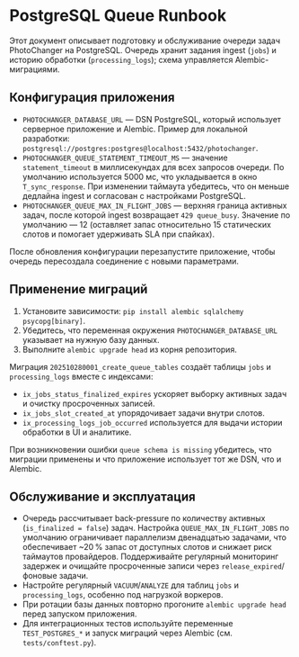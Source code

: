 # PostgreSQL Queue Runbook

Этот документ описывает подготовку и обслуживание очереди задач PhotoChanger на
PostgreSQL. Очередь хранит задания ingest (`jobs`) и историю обработки
(`processing_logs`); схема управляется Alembic-миграциями.

## Конфигурация приложения

- `PHOTOCHANGER_DATABASE_URL` — DSN PostgreSQL, который использует серверное
  приложение и Alembic. Пример для локальной разработки:
  `postgresql://postgres:postgres@localhost:5432/photochanger`.
- `PHOTOCHANGER_QUEUE_STATEMENT_TIMEOUT_MS` — значение `statement_timeout` в
  миллисекундах для всех запросов очереди. По умолчанию используется 5000 мс, что
  укладывается в окно `T_sync_response`. При изменении таймаута убедитесь, что он
  меньше дедлайна ingest и согласован с настройками PostgreSQL.
- `PHOTOCHANGER_QUEUE_MAX_IN_FLIGHT_JOBS` — верхняя граница активных задач,
  после которой ingest возвращает `429 queue_busy`. Значение по умолчанию — 12
  (оставляет запас относительно 15 статических слотов и помогает удерживать SLA
  при спайках).

После обновления конфигурации перезапустите приложение, чтобы очередь
пересоздала соединение с новыми параметрами.

## Применение миграций

1. Установите зависимости: `pip install alembic sqlalchemy psycopg[binary]`.
2. Убедитесь, что переменная окружения `PHOTOCHANGER_DATABASE_URL` указывает на
   нужную базу данных.
3. Выполните `alembic upgrade head` из корня репозитория.

Миграция `202510280001_create_queue_tables` создаёт таблицы `jobs` и
`processing_logs` вместе с индексами:

- `ix_jobs_status_finalized_expires` ускоряет выборку активных задач и очистку
  просроченных записей.
- `ix_jobs_slot_created_at` упорядочивает задачи внутри слотов.
- `ix_processing_logs_job_occurred` используется для выдачи истории обработки в
  UI и аналитике.

При возникновении ошибки `queue schema is missing` убедитесь, что миграции
применены и что приложение использует тот же DSN, что и Alembic.

## Обслуживание и эксплуатация

- Очередь рассчитывает back-pressure по количеству активных (`is_finalized =
  false`) задач. Настройка `QUEUE_MAX_IN_FLIGHT_JOBS` по умолчанию ограничивает
  параллелизм двенадцатью задачами, что обеспечивает ~20 % запас от доступных
  слотов и снижает риск таймаутов провайдеров. Поддерживайте регулярный мониторинг
  задержек и очищайте просроченные записи через `release_expired`/фоновые задачи.
- Настройте регулярный `VACUUM`/`ANALYZE` для таблиц `jobs` и
  `processing_logs`, особенно под нагрузкой воркеров.
- При ротации базы данных повторно прогоните `alembic upgrade head` перед
  запуском приложения.
- Для интеграционных тестов используйте переменные `TEST_POSTGRES_*` и запуск
  миграций через Alembic (см. `tests/conftest.py`).
